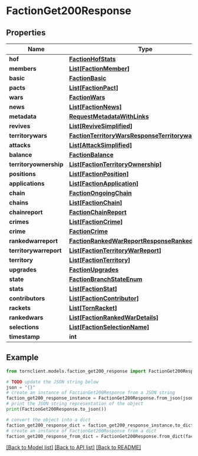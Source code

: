 # FactionGet200Response


## Properties

Name | Type | Description | Notes
------------ | ------------- | ------------- | -------------
**hof** | [**FactionHofStats**](FactionHofStats.md) |  | 
**members** | [**List[FactionMember]**](FactionMember.md) |  | 
**basic** | [**FactionBasic**](FactionBasic.md) |  | 
**pacts** | [**List[FactionPact]**](FactionPact.md) |  | 
**wars** | [**FactionWars**](FactionWars.md) |  | 
**news** | [**List[FactionNews]**](FactionNews.md) |  | 
**metadata** | [**RequestMetadataWithLinks**](RequestMetadataWithLinks.md) |  | 
**revives** | [**List[ReviveSimplified]**](ReviveSimplified.md) |  | 
**territorywars** | [**FactionTerritoryWarsResponseTerritorywars**](FactionTerritoryWarsResponseTerritorywars.md) |  | 
**attacks** | [**List[AttackSimplified]**](AttackSimplified.md) |  | 
**balance** | [**FactionBalance**](FactionBalance.md) |  | 
**territoryownership** | [**List[FactionTerritoryOwnership]**](FactionTerritoryOwnership.md) |  | 
**positions** | [**List[FactionPosition]**](FactionPosition.md) |  | 
**applications** | [**List[FactionApplication]**](FactionApplication.md) |  | 
**chain** | [**FactionOngoingChain**](FactionOngoingChain.md) |  | 
**chains** | [**List[FactionChain]**](FactionChain.md) |  | 
**chainreport** | [**FactionChainReport**](FactionChainReport.md) |  | 
**crimes** | [**List[FactionCrime]**](FactionCrime.md) |  | 
**crime** | [**FactionCrime**](FactionCrime.md) |  | 
**rankedwarreport** | [**FactionRankedWarReportResponseRankedwarreport**](FactionRankedWarReportResponseRankedwarreport.md) |  | 
**territorywarreport** | [**List[FactionTerritoryWarReport]**](FactionTerritoryWarReport.md) |  | 
**territory** | [**List[FactionTerritory]**](FactionTerritory.md) |  | 
**upgrades** | [**FactionUpgrades**](FactionUpgrades.md) |  | 
**state** | [**FactionBranchStateEnum**](FactionBranchStateEnum.md) |  | 
**stats** | [**List[FactionStat]**](FactionStat.md) |  | 
**contributors** | [**List[FactionContributor]**](FactionContributor.md) |  | 
**rackets** | [**List[TornRacket]**](TornRacket.md) |  | 
**rankedwars** | [**List[FactionRankedWarDetails]**](FactionRankedWarDetails.md) |  | 
**selections** | [**List[FactionSelectionName]**](FactionSelectionName.md) |  | 
**timestamp** | **int** |  | 

## Example

```python
from tornclient.models.faction_get200_response import FactionGet200Response

# TODO update the JSON string below
json = "{}"
# create an instance of FactionGet200Response from a JSON string
faction_get200_response_instance = FactionGet200Response.from_json(json)
# print the JSON string representation of the object
print(FactionGet200Response.to_json())

# convert the object into a dict
faction_get200_response_dict = faction_get200_response_instance.to_dict()
# create an instance of FactionGet200Response from a dict
faction_get200_response_from_dict = FactionGet200Response.from_dict(faction_get200_response_dict)
```
[[Back to Model list]](../README.md#documentation-for-models) [[Back to API list]](../README.md#documentation-for-api-endpoints) [[Back to README]](../README.md)


